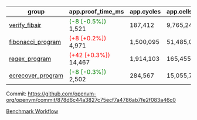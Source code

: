 | group | app.proof_time_ms | app.cycles | app.cells_used | leaf.proof_time_ms | leaf.cycles | leaf.cells_used |
| -- | -- | -- | -- | -- | -- | -- |
| [verify_fibair](https://github.com/openvm-org/openvm/blob/benchmark-results/benchmarks-pr/1343/verify_fibair-878d6c44a3827c75ecf7a4786ab7fe2f083a46c0.md) |<span style='color: green'>(-8 [-0.5%])</span> 1,521 |  187,412 |  9,765,248 |- | - | - |
| [fibonacci_program](https://github.com/openvm-org/openvm/blob/benchmark-results/benchmarks-pr/1343/fibonacci-878d6c44a3827c75ecf7a4786ab7fe2f083a46c0.md) |<span style='color: red'>(+8 [+0.2%])</span> 4,971 |  1,500,095 |  51,485,080 |- | - | - |
| [regex_program](https://github.com/openvm-org/openvm/blob/benchmark-results/benchmarks-pr/1343/regex-878d6c44a3827c75ecf7a4786ab7fe2f083a46c0.md) |<span style='color: red'>(+42 [+0.3%])</span> 14,467 |  1,914,103 |  165,455,373 |- | - | - |
| [ecrecover_program](https://github.com/openvm-org/openvm/blob/benchmark-results/benchmarks-pr/1343/ecrecover-878d6c44a3827c75ecf7a4786ab7fe2f083a46c0.md) |<span style='color: green'>(-8 [-0.3%])</span> 2,502 |  284,567 |  15,055,723 |- | - | - |


Commit: https://github.com/openvm-org/openvm/commit/878d6c44a3827c75ecf7a4786ab7fe2f083a46c0

[Benchmark Workflow](https://github.com/openvm-org/openvm/actions/runs/13147434416)
